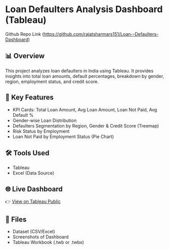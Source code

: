 # Loan Defaulters Analysis Dashboard (Tableau)

Github Repo Link (https://github.com/rajatsharmars151/Loan--Defaulters-Dashboard)

## 📊 Overview
This project analyzes loan defaulters in India using Tableau. 
It provides insights into total loan amounts, default percentages, 
breakdown by gender, region, employment status, and credit score.

## 🔑 Key Features
- KPI Cards: Total Loan Amount, Avg Loan Amount, Loan Not Paid, Avg Default %
- Gender-wise Loan Distribution
- Defaulters Segmentation by Region, Gender & Credit Score (Treemap)
- Risk Status by Employment
- Loan Not Paid by Employment Status (Pie Chart)

## 🛠 Tools Used
- Tableau
- Excel (Data Source)

## 🌐 Live Dashboard
👉 [View on Tableau Public](https://public.tableau.com/app/profile/rajat.sharma7388/viz/LoanDefaulterinIndia/LoanDefaultersOverview)

## 📂 Files
- Dataset (CSV/Excel)
- Screenshots of Dashboard
- Tableau Workbook (.twb or .twbx)
